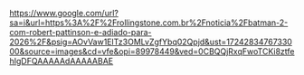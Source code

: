 
https://www.google.com/url?sa=i&url=https%3A%2F%2Frollingstone.com.br%2Fnoticia%2Fbatman-2-com-robert-pattinson-e-adiado-para-2026%2F&psig=AOvVaw1ElTz3OMLvZgfYbq02Qpjd&ust=1724283476733000&source=images&cd=vfe&opi=89978449&ved=0CBQQjRxqFwoTCKi8ztfehIgDFQAAAAAdAAAAABAE
